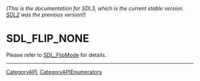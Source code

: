 ###### (This is the documentation for SDL3, which is the current stable version. [SDL2](https://wiki.libsdl.org/SDL2/) was the previous version!)
# SDL_FLIP_NONE

Please refer to [SDL_FlipMode](SDL_FlipMode) for details.

----
[CategoryAPI](CategoryAPI), [CategoryAPIEnumerators](CategoryAPIEnumerators)

